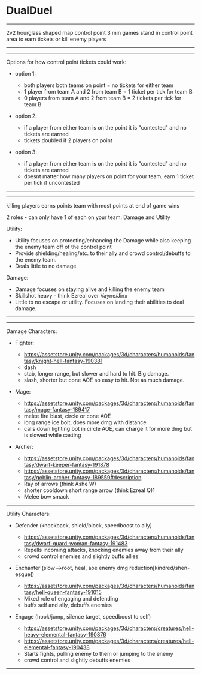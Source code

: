 # DualDuel

**************************************************
2v2 hourglass shaped map
control point 
3 min games
stand in control point area to earn tickets or kill enemy players
**************************************************


**************************************************
Options for how control point tickets could work:

- option 1: 
	- both players both teams on point = no tickets for either team
	- 1 player from team A and 2 from team B = 1 ticket per tick for team B
	- 0 players from team A and 2 from team B = 2 tickets per tick for team B

- option 2:
	- if a player from either team is on the point it is "contested" and no tickets are earned
	- tickets doubled if 2 players on point

- option 3:
	- if a player from either team is on the point it is "contested" and no tickets are earned
	- doesnt matter how many players on point for your team, earn 1 ticket per tick if uncontested
**************************************************	

**************************************************
killing players earns points
team with most points at end of game wins

2 roles - can only have 1 of each on your team: Damage and Utility

Utility:

- Utility focuses on protecting/enhancing the Damage while also keeping the enemy team off of the control point
- Provide shielding/healing/etc. to their ally and crowd control/debuffs to the enemy team.
- Deals little to no damage

Damage:

- Damage focuses on staying alive and killing the enemy team
- Skillshot heavy - think Ezreal over Vayne/Jinx
- Little to no escape or utility. Focuses on landing their abilities to deal damage.
**************************************************

**************************************************
Damage Characters:

- Fighter:
  
  - https://assetstore.unity.com/packages/3d/characters/humanoids/fantasy/knight-hell-fantasy-190381
  - dash
  - stab, longer range, but slower and hard to hit. Big damage.
  - slash, shorter but cone AOE so easy to hit. Not as much damage.
    
- Mage:
  
  - https://assetstore.unity.com/packages/3d/characters/humanoids/fantasy/mage-fantasy-189417
  - melee fire blast, circle or cone AOE
  - long range ice bolt, does more dmg with distance
  - calls down lighting bot in circle AOE, can charge it for more dmg but is slowed while casting
    
- Archer:
  
  - https://assetstore.unity.com/packages/3d/characters/humanoids/fantasy/dwarf-keeper-fantasy-191878
  - https://assetstore.unity.com/packages/3d/characters/humanoids/fantasy/goblin-archer-fantasy-189559#description
  - Ray of arrows (think Ashe W)
  - shorter cooldown short range arrow (think Ezreal Q)1
  - Melee bow smack
  
**************************************************

Utility Characters:

- Defender (knockback, shield/block, speedboost to ally)
  - https://assetstore.unity.com/packages/3d/characters/humanoids/fantasy/dwarf-guard-woman-fantasy-191483
  - Repells incoming attacks, knocking enemies away from their ally
  - crowd control enemies and slightly buffs allies
    
- Enchanter (slow-->root, heal, aoe enemy dmg reduction[kindred/shen-esque])
  - https://assetstore.unity.com/packages/3d/characters/humanoids/fantasy/hell-queen-fantasy-191015
  - Mixed role of engaging and defending
  - buffs self and ally, debuffs enemies
    
- Engage (hook/jump, silence target, speedboost to self)
  - https://assetstore.unity.com/packages/3d/characters/creatures/hell-heavy-elemental-fantasy-190876
  - https://assetstore.unity.com/packages/3d/characters/creatures/hell-elemental-fantasy-190438
  - Starts fights, pulling enemy to them or jumping to the enemy
  - crowd control and slightly debuffs enemies
**************************************************
